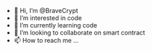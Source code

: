 - 👋 Hi, I’m @BraveCrypt
- 👀 I’m interested in code
- 🌱 I’m currently learning code
- 💞️ I’m looking to collaborate on smart contract
- 📫 How to reach me ...

<!---
BraveCrypt/BraveCrypt is a ✨ special ✨ repository because its `README.md` (this file) appears on your GitHub profile.
You can click the Preview link to take a look at your changes.
--->
